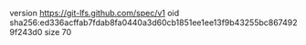 version https://git-lfs.github.com/spec/v1
oid sha256:ed336acffab7fdab8fa0440a3d60cb1851ee1ee13f9b43255bc8674929f243d0
size 70
